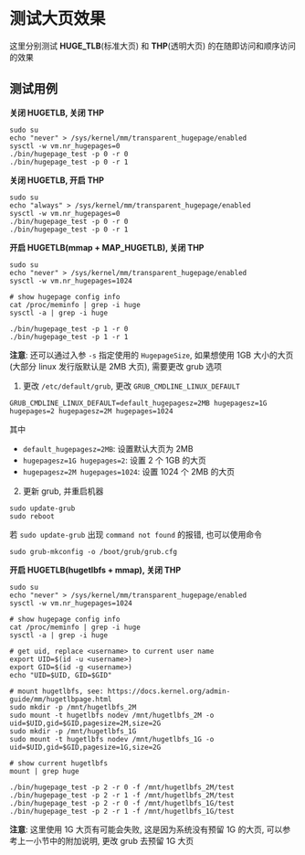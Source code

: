 # 测试大页效果
这里分别测试 **HUGE_TLB**(标准大页) 和 **THP**(透明大页) 的在随即访问和顺序访问的效果

## 测试用例
**关闭 HUGETLB, 关闭 THP**  
```
sudo su
echo "never" > /sys/kernel/mm/transparent_hugepage/enabled
sysctl -w vm.nr_hugepages=0
./bin/hugepage_test -p 0 -r 0
./bin/hugepage_test -p 0 -r 1
```

**关闭 HUGETLB, 开启 THP**  
```
sudo su
echo "always" > /sys/kernel/mm/transparent_hugepage/enabled
sysctl -w vm.nr_hugepages=0
./bin/hugepage_test -p 0 -r 0
./bin/hugepage_test -p 0 -r 1
```

**开启 HUGETLB(mmap + MAP_HUGETLB), 关闭 THP**  
```
sudo su
echo "never" > /sys/kernel/mm/transparent_hugepage/enabled
sysctl -w vm.nr_hugepages=1024

# show hugepage config info
cat /proc/meminfo | grep -i huge
sysctl -a | grep -i huge

./bin/hugepage_test -p 1 -r 0
./bin/hugepage_test -p 1 -r 1
```

**注意**: 还可以通过入参 `-s` 指定使用的 `HugepageSize`, 如果想使用 1GB 大小的大页(大部分 linux 发行版默认是 2MB 大页), 需要更改 grub 选项
1. 更改 `/etc/default/grub`, 更改 `GRUB_CMDLINE_LINUX_DEFAULT`
```
GRUB_CMDLINE_LINUX_DEFAULT=default_hugepagesz=2MB hugepagesz=1G hugepages=2 hugepagesz=2M hugepages=1024
```
其中
* `default_hugepagesz=2MB`: 设置默认大页为 2MB
* `hugepagesz=1G hugepages=2`: 设置 2 个 1GB 的大页
* `hugepagesz=2M hugepages=1024`: 设置 1024 个 2MB 的大页

2. 更新 grub, 并重启机器
```
sudo update-grub
sudo reboot
```

若 `sudo update-grub` 出现 `command not found` 的报错, 也可以使用命令
```
sudo grub-mkconfig -o /boot/grub/grub.cfg
```

**开启 HUGETLB(hugetlbfs + mmap), 关闭 THP**
```
sudo su
echo "never" > /sys/kernel/mm/transparent_hugepage/enabled
sysctl -w vm.nr_hugepages=1024

# show hugepage config info
cat /proc/meminfo | grep -i huge
sysctl -a | grep -i huge

# get uid, replace <username> to current user name
export UID=$(id -u <username>)
export GID=$(id -g <username>)
echo "UID=$UID, GID=$GID"

# mount hugetlbfs, see: https://docs.kernel.org/admin-guide/mm/hugetlbpage.html
sudo mkdir -p /mnt/hugetlbfs_2M
sudo mount -t hugetlbfs nodev /mnt/hugetlbfs_2M -o uid=$UID,gid=$GID,pagesize=2M,size=2G
sudo mkdir -p /mnt/hugetlbfs_1G
sudo mount -t hugetlbfs nodev /mnt/hugetlbfs_1G -o uid=$UID,gid=$GID,pagesize=1G,size=2G

# show current hugetlbfs
mount | grep huge

./bin/hugepage_test -p 2 -r 0 -f /mnt/hugetlbfs_2M/test
./bin/hugepage_test -p 2 -r 1 -f /mnt/hugetlbfs_2M/test
./bin/hugepage_test -p 2 -r 0 -f /mnt/hugetlbfs_1G/test
./bin/hugepage_test -p 2 -r 1 -f /mnt/hugetlbfs_1G/test
```

**注意**: 这里使用 1G 大页有可能会失败, 这是因为系统没有预留 1G 的大页, 可以参考上一小节中的附加说明, 更改 grub 去预留 1G 大页
